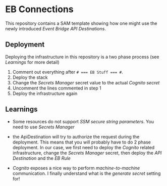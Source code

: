 # EB Connections

This repository contains a SAM template showing how one might use the newly introduced _Event Bridge API Destinations_.

## Deployment

Deploying the infrastructure in this repository is a two phase process (see _Learnings_ for more detail)

1. Comment out everything after `# === EB Stuff === #`.
2. Deploy the stack
3. Change the _Secrets Manager_ secret value to the actual _Cognito secret_
4. Uncomment the lines commented in step 1
5. Deploy the infrastructure again

## Learnings

- Some resources do not support _SSM secure string parameters_. You need to use _Secrets Manager_

- the ApiDestination will try to authorize the request during the deployment. This means that you will probably have to do 2 phase deployment. In our case, we first need to deploy the _Cognito_ related infrastructure, change the _Secrets Manager_ secret, then deploy the _API Destination_ and the _EB Rule_

- _Cognito_ exposes a nice way to perform _machine-to-machine_ communication. I finally understand what is the _generate secret_ setting for!
